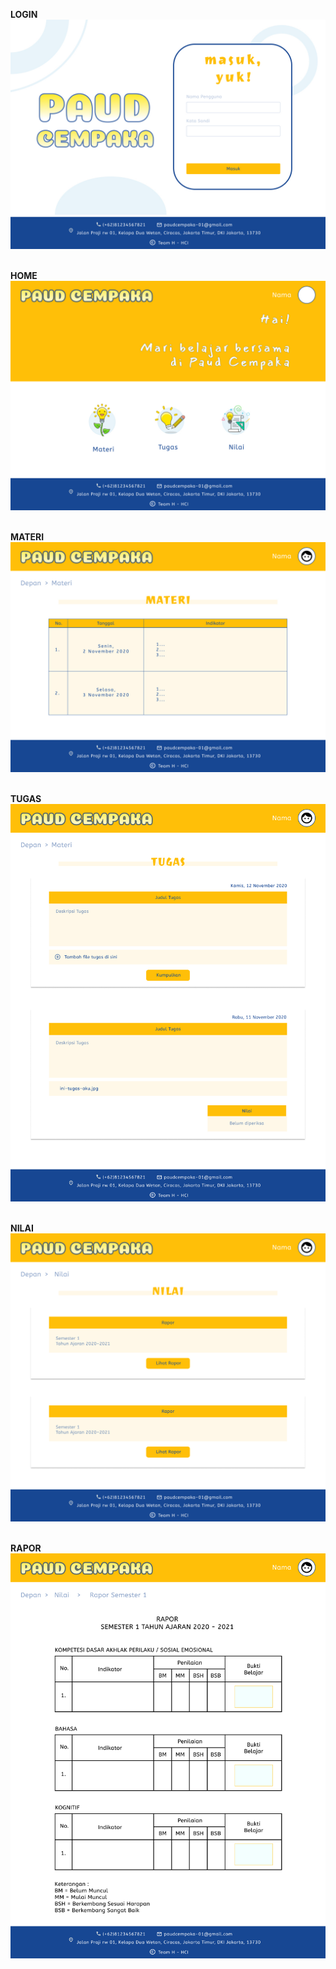 <b>LOGIN</b>
<br>![LOGIN](LOGIN.jpg)<br><br>


<b>HOME</b>
<br>![HOME](HOME.jpg)<br><br>


<b>MATERI</b>
<br>![MATERI](MATERI.jpg)<br><br>

<b>TUGAS</b>
<br>![TUGAS](TUGAS.jpg)<br><br>

<b>NILAI</b>
<br>![NILAI](NILAI.jpg)<br><br>

<b>RAPOR</b>
<br>![RAPOR](RAPOR.jpg)<br><br>
